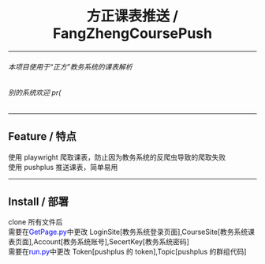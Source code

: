 <div align="center">

# 方正课表推送 / FangZhengCoursePush

</div>

<hr>

###### 本项目使用于“正方”教务系统的课表解析

###### 别的系统欢迎 pr(

<hr>

## Feature / 特点

使用 playwright 爬取课表，防止因为教务系统的反爬虫导致的爬取失败
<br>
使用 pushplus 推送课表，简单易用

<hr>

## Install / 部署

clone 所有文件后<br>
需要在<span style="color:blue">GetPage.py</span>中更改 LoginSite[教务系统登录页面],CourseSite[教务系统课表页面],Account[教务系统账号],SecertKey[教务系统密码]
<br>需要在<span style="color:blue">run.py</span>中更改 Token[pushplus 的 token],Topic[pushplus 的群组代码]
